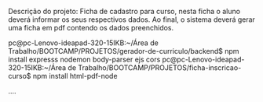 Descrição do projeto: Ficha de cadastro para curso, nesta ficha o aluno deverá informar os seus respectivos dados. Ao final, o sistema deverá gerar uma ficha em pdf contendo os dados preenchidos.

pc@pc-Lenovo-ideapad-320-15IKB:~/Área de Trabalho/BOOTCAMP/PROJETOS/gerador-de-curriculo/backend$ npm install expresss nodemon body-parser ejs cors
pc@pc-Lenovo-ideapad-320-15IKB:~/Área de Trabalho/BOOTCAMP/PROJETOS/ficha-inscricao-curso$ npm install html-pdf-node

....